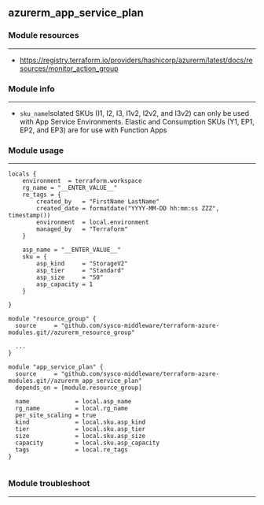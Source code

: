 ## azurerm_app_service_plan

### Module resources
---

* https://registry.terraform.io/providers/hashicorp/azurerm/latest/docs/resources/monitor_action_group

### Module info
---

* `sku_name`Isolated SKUs (I1, I2, I3, I1v2, I2v2, and I3v2) can only be used with App Service Environments. Elastic and Consumption SKUs (Y1, EP1, EP2, and EP3) are for use with Function Apps

### Module usage
---

```
locals {
    environment  = terraform.workspace
    rg_name = "__ENTER_VALUE__"
    re_tags = {
        created_by   = "FirstName LastName"
        created_date = formatdate("YYYY-MM-DD hh:mm:ss ZZZ", timestamp())
        environment  = local.environment
        managed_by   = "Terraform"
    }
    
    asp_name = "__ENTER_VALUE__"
    sku = {
        asp_kind     = "StorageV2"
        asp_tier     = "Standard"
        asp_size     = "S0"
        asp_capacity = 1
    }
        
}

module "resource_group" {
  source     = "github.com/sysco-middleware/terraform-azure-modules.git//azurerm_resource_group"

  ...
}

module "app_service_plan" {
  source     = "github.com/sysco-middleware/terraform-azure-modules.git//azurerm_app_service_plan"
  depends_on = [module.resource_group]

  name             = local.asp_name
  rg_name          = local.rg_name
  per_site_scaling = true
  kind             = local.sku.asp_kind
  tier             = local.sku.asp_tier
  size             = local.sku.asp_size
  capacity         = local.sku.asp_capacity
  tags             = local.re_tags
}


```

### Module troubleshoot
---

